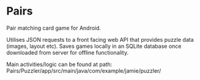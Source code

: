 # Pairs
Pair matching card game for Android.

Utilises JSON requests to a front facing web API that provides puzzle data (images, layout etc). Saves games locally in an SQLite database once downloaded from server for offline functionality. 

Main activities/logic can be found at path:
  Pairs/Puzzler/app/src/main/java/com/example/jamie/puzzler/
